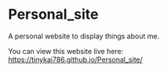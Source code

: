 # Personal_site
A personal website to display things about me.

You can view this website live here: https://tinykai786.github.io/Personal_site/

